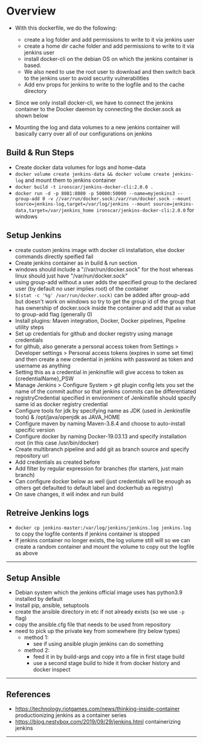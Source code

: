 # Overview

 - With this dockerfile, we do the following:
   - create a log folder and add permissions to write to it via jenkins user
   - create a home dir cache folder and add permissions to write to it via jenkins user
   - install docker-cli on the debian OS on which the jenkins container is based.
   - We also need to use the root user to download and then switch back to the jenkins user to avoid security vulnerabilities
   - Add env props for jenkins to write to the logfile and to the cache directory


- Since we only install docker-cli, we have to connect the jenkins container to the Docker daemon by connecting the docker.sock as shown below
- Mounting the log and data volumes to a new jenkins container will basically carry over all of our configurations on jenkins

## Build & Run Steps

- Create docker data volumes for logs and home-data
- ```docker volume create jenkins-data && docker volume create jenkins-log``` and mount them to jenkins container
- ```docker build -t ironscar/jenkins-docker-cli:2.0.0 .```
- ```docker run -d -p 8081:8080 -p 50000:50000 --name=myjenkins3 --group-add 0 -v //var/run/docker.sock:/var/run/docker.sock --mount source=jenkins-log,target=/var/log/jenkins --mount source=jenkins-data,target=/var/jenkins_home ironscar/jenkins-docker-cli:2.0.0``` for windows

## Setup Jenkins

- create custom jenkins image with docker cli installation, else docker commands directly speified fail
- Create jenkins container as in build & run section
- windows should include a "//var/run/docker.sock" for the host whereas linux should just have "/var/run/docker.sock"
- using group-add without a user adds the specified group to the declared user (by default no user implies root) of the container
- ```$(stat -c '%g' /var/run/docker.sock)``` can be added after group-add but doesn't work on windows so try to get the group id of the group that has ownership of docker.sock inside the container and add that as value to group-add flag (generally 0)
- Install plugins: Maven integration, Docker, Docker pipelines, Pipeline utility steps
- Set up credentials for github and docker registry using manage credentials
- for github, also generate a personal access token from Settings > Developer settings > Personal access tokens (expires in some set time) and then create a new credential in jenkins with password as token and username as anything
- Setting this as a credential in jenkinsfile will give access to token as {credentialName}_PSW
- Manage Jenkins > Configure System > git plugin config lets you set the name of the commit author so that jenkins commits can be differentiated
- registryCredential specified in environment of Jenkinsfile should specify same id as docker registry credential
- Configure tools for jdk by specifying name as JDK (used in Jenkinsfile tools) & /opt/java/openjdk as JAVA_HOME
- Configure maven by naming Maven-3.8.4 and choose to auto-install specific version
- Configure docker by naming Docker-19.03.13 and specify installation root (in this case /usr/bin/docker)
- Create multibranch pipeline and add git as branch source and specify repository url
- Add credentials as created before
- Add filter by regular expression for branches (for starters, just main branch)
- Can configure docker below as well (just credentials will be enough as others get defaulted to default label and dockerhub as registry)
- On save changes, it will index and run build

## Retreive Jenkins logs

- ```docker cp jenkins-master:/var/log/jenkins/jenkins.log jenkins.log``` to copy the logfile contents if jenkins container is stopped
- If jenkins container no longer exists, the log volume still will so we can create a random container and mount the volume to copy out the logfile as above

---

## Setup Ansible

- Debian system which the jenkins official image uses has python3.9 installed by default
- Install pip, ansible, setuptools
- create the ansible directory in etc if not already exists (so we use `-p` flag)
- copy the ansible.cfg file that needs to be used from repository
- need to pick up the private key from somewhere (try below types)
  - method 1:
    - see if using ansible plugin jenkins can do something
  - method 2:
    - feed it in by build-args and copy into a file in first stage build
    - use a second stage build to hide it from docker history and docker inspect

---

## References

- https://technology.riotgames.com/news/thinking-inside-container productionizing jenkins as a container series
- https://blog.nestybox.com/2019/09/29/jenkins.html containerizing jenkins

---
